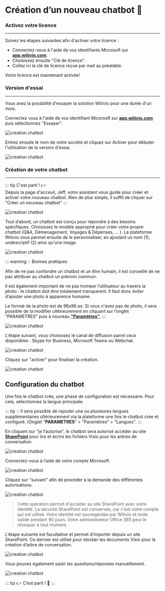 # Création d’un nouveau chatbot 🤖


### Activez votre licence
------ 

Suivez les étapes suivantes afin d'activer votre licence : 
- Connectez-vous à l'aide de vos identifiants Microsoft sur [**app.witivio.com**](https://app.witivio.com/).
- Choisissez ensuite "Clé de licence". 
- Collez ici la clé de licence reçue par mail au préalable. 

Votre licence est maintenant activée! 


### Version d'essai 
-----


Vous avez la possbilité d'essayer la solution Witivio pour une durée d'un mois. 

Connectez vous à l'aide de vos identifiant Micorosft sur [**app.witivio.com**](https://app.witivio.com/) puis sélectionnez "Essayer". 

<div class="image_center">
  <img :src="$withBase('/assets/img/fr/creation_chatbot/trial1.png')" alt="creation chatbot">
</div>




Entrez ensuite le nom de votre société et cliquez sur Activer pour débuter l'utilisation de la version d'essai. 

<div class="image_center">
  <img :src="$withBase('/assets/img/fr/creation_chatbot/trial3.png')" alt="creation chatbot">
</div>




### Création de votre chatbot 
-----

::: tip C'est parti ! 👉  
Depuis la page d'acceuil, Jeff, votre assistant vous guide pour créer et activer votre nouveau chatbot. Rien de plus simple, il suffit de cliquer sur "Créer un nouveau chatbot"
:::

<div class="image_center">
  <img :src="$withBase('/assets/img/fr/creation_chatbot/trial6.png')" alt="creation chatbot">
</div>


Tout d’abord, un chatbot est conçu pour répondre à des besoins spécifiques. Choisissez le modèle approprié pour créer votre propre chatbot (Q&A, Démenagement, Voyages & Dépénses, ... ). La plateforme Witivio vous permet ensuite de le personnaliser, en ajoutant un nom (1), undescriptif (2) ainsi qu'une image. 

<div class="image_center">
  <img :src="$withBase('/assets/img/fr/creation_chatbot/trial4.png')" alt="creation chatbot">
</div>

::: warning 💡 Bonnes pratiques

Afin de ne pas confondre un chatbot et un être humain, il est conseillé de ne pas attribuer au chatbot un prénom commun.

Il est également important de ne pas tromper l’utilisateur au travers la photo : le chatbot doit être totalement transparent. Il faut donc éviter d’ajouter une photo à apparence humaine.

Le format de la photo est de 96x96 px. Si vous n'avez pas de photo, il sera possible de la modifier ultérieurement en cliquant sur l’onglet "PARAMETRES" puis à nouveau [**"Paramètres"**](/fr/chatbot/parametres/parametres.html).
:::
<div class="image_center">
  <img :src="$withBase('/assets/img/fr/creation_chatbot/trial5.png')" alt="creation chatbot">
</div>



L'étape suivant, vous choisissez le canal de diffusion parmi ceux disponibles : Skype for Business, Microsoft Teams ou Webchat.

<div class="image_center">
  <img :src="$withBase('/assets/img/fr/creation_chatbot/trial7.png')" alt="creation chatbot">
</div>




Cliquez sur "activer" pour finaliser la création. 

<div class="image_center">
  <img :src="$withBase('/assets/img/fr/creation_chatbot/trial8.png')" alt="creation chatbot">
</div>




## Configuration du chatbot 


Une fois le chatbot crée, une phase de configuration est nécessaire. Pour cela, sélectionnez la langue principale.

::: tip 💡️ 
Il sera possible de rajouter une ou plusieures langues supplémentaires ultérieurement via la plateforme une fois le chatbot crée et configuré. (Onglet "**PARAMETRES**" > "Paramètres" > "Langues". 
:::

En cliquant sur "je t’autorise", le chatbot sera autorisé accéder au site [**SharePoint**](/fr/chatbot/parametres/parametres.html#sharepoint) pour lire et écrire les fichiers Visio pour les arbres de conversation.

<div class="image_center">
  <img :src="$withBase('/assets/img/fr/creation_chatbot/trial9.png')" alt="creation chatbot">
</div>



Connectez-vous à l’aide de votre compte Microsoft.

<div class="image_center">
  <img :src="$withBase('/assets/img/fr/creation_chatbot/trial10.jpg')" alt="creation chatbot">
</div>



Cliquez sur "suivant" afin de procéder à la demande des différentes
autorisations.

<div class="image_center">
  <img :src="$withBase('/assets/img/fr/creation_chatbot/trial11.jpg')" alt="creation chatbot">
</div>




>Cette opération permet d'accéder au site SharePoint avec votre identité. La sécurité SharePoint est conservée, car c'est votre compte qui est utilisé.
> Votre identité est sauvegardée par Witivio et reste valide pendant 90 jours. Votre administrateur Office 365 peut le révoquer à tout moment.


L’étape suivante est facultative et permet d’importer depuis un site SharePoint. Ce dernier est utilisé pour stocker les documents Visio pour la création d’arbre de conversation.

<div class="image_center">
  <img :src="$withBase('/assets/img/fr/creation_chatbot/trial12.png')" alt="creation chatbot">
</div>




Vous pouvez également saisir les questions/réponses manuellement.

<div class="image_center">
  <img :src="$withBase('/assets/img/fr/creation_chatbot/trial13.png')" alt="creation chatbot">
</div>


::: tip 👉
C’est parti ! 🕺
:::


